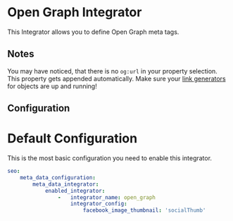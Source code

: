 # Open Graph Integrator
This Integrator allows you to define Open Graph meta tags.

## Notes
You may have noticed, that there is no `og:url` in your property selection.
This property gets appended automatically. Make sure your [link generators](https://pimcore.com/docs/5.x/Development_Documentation/Objects/Object_Classes/Class_Settings/Link_Generator.html) for objects are up and running!

## Configuration

# Default Configuration
This is the most basic configuration you need to enable this integrator.

```yaml
seo:
    meta_data_configuration:
        meta_data_integrator:
            enabled_integrator:
                -   integrator_name: open_graph
                    integrator_config:
                        facebook_image_thumbnail: 'socialThumb'
```
